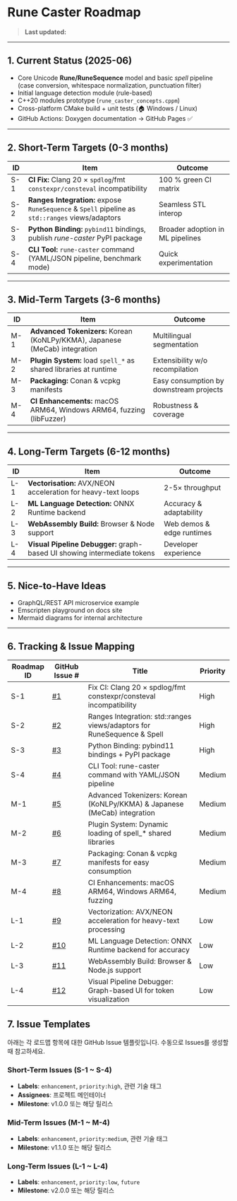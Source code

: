 # Rune Caster Roadmap

> **Last updated:** <!-- YYYY-MM-DD -->

---

## 1. Current Status (2025-06)

* Core Unicode **Rune/RuneSequence** model and basic *spell* pipeline (case conversion, whitespace normalization, punctuation filter)
* Initial language detection module (rule-based)
* C++20 modules prototype (`rune_caster_concepts.cppm`)
* Cross-platform CMake build + unit tests (🏠 Windows / Linux)
* GitHub Actions: Doxygen documentation → GitHub Pages ✅

---

## 2. Short-Term Targets (0-3 months)

| ID | Item | Outcome |
|---|---|---|
| S-1 | **CI Fix:** Clang 20 × `spdlog`/fmt `constexpr/consteval` incompatibility | 100 % green CI matrix |
| S-2 | **Ranges Integration:** expose `RuneSequence` & `Spell` pipeline as `std::ranges` views/adaptors | Seamless STL interop |
| S-3 | **Python Binding:** `pybind11` bindings, publish *rune-caster* PyPI package | Broader adoption in ML pipelines |
| S-4 | **CLI Tool:** `rune-caster` command (YAML/JSON pipeline, benchmark mode) | Quick experimentation |

---

## 3. Mid-Term Targets (3-6 months)

| ID | Item | Outcome |
|---|---|---|
| M-1 | **Advanced Tokenizers:** Korean (KoNLPy/KKMA), Japanese (MeCab) integration | Multilingual segmentation |
| M-2 | **Plugin System:** load `spell_*` as shared libraries at runtime | Extensibility w/o recompilation |
| M-3 | **Packaging:** Conan & vcpkg manifests | Easy consumption by downstream projects |
| M-4 | **CI Enhancements:** macOS ARM64, Windows ARM64, fuzzing (libFuzzer) | Robustness & coverage |

---

## 4. Long-Term Targets (6-12 months)

| ID | Item | Outcome |
|---|---|---|
| L-1 | **Vectorisation:** AVX/NEON acceleration for heavy-text loops | 2-5× throughput |
| L-2 | **ML Language Detection:** ONNX Runtime backend | Accuracy & adaptability |
| L-3 | **WebAssembly Build:** Browser & Node support | Web demos & edge runtimes |
| L-4 | **Visual Pipeline Debugger:** graph-based UI showing intermediate tokens | Developer experience |

---

## 5. Nice-to-Have Ideas

* GraphQL/REST API microservice example
* Emscripten playground on docs site
* Mermaid diagrams for internal architecture

---

## 6. Tracking & Issue Mapping

| Roadmap ID | GitHub Issue # | Title | Priority |
|---|---|---|---|
| S-1 | [#1](https://github.com/crlotwhite/rune-caster/issues/1) | Fix CI: Clang 20 × spdlog/fmt constexpr/consteval incompatibility | High |
| S-2 | [#2](https://github.com/crlotwhite/rune-caster/issues/2) | Ranges Integration: std::ranges views/adaptors for RuneSequence & Spell | High |
| S-3 | [#3](https://github.com/crlotwhite/rune-caster/issues/3) | Python Binding: pybind11 bindings + PyPI package | High |
| S-4 | [#4](https://github.com/crlotwhite/rune-caster/issues/4) | CLI Tool: rune-caster command with YAML/JSON pipeline | Medium |
| M-1 | [#5](https://github.com/crlotwhite/rune-caster/issues/5) | Advanced Tokenizers: Korean (KoNLPy/KKMA) & Japanese (MeCab) integration | Medium |
| M-2 | [#6](https://github.com/crlotwhite/rune-caster/issues/6) | Plugin System: Dynamic loading of spell_* shared libraries | Medium |
| M-3 | [#7](https://github.com/crlotwhite/rune-caster/issues/7) | Packaging: Conan & vcpkg manifests for easy consumption | Medium |
| M-4 | [#8](https://github.com/crlotwhite/rune-caster/issues/8) | CI Enhancements: macOS ARM64, Windows ARM64, fuzzing | Medium |
| L-1 | [#9](https://github.com/crlotwhite/rune-caster/issues/9) | Vectorization: AVX/NEON acceleration for heavy-text processing | Low |
| L-2 | [#10](https://github.com/crlotwhite/rune-caster/issues/10) | ML Language Detection: ONNX Runtime backend for accuracy | Low |
| L-3 | [#11](https://github.com/crlotwhite/rune-caster/issues/11) | WebAssembly Build: Browser & Node.js support | Low |
| L-4 | [#12](https://github.com/crlotwhite/rune-caster/issues/12) | Visual Pipeline Debugger: Graph-based UI for token visualization | Low |

## 7. Issue Templates

아래는 각 로드맵 항목에 대한 GitHub Issue 템플릿입니다. 수동으로 Issues를 생성할 때 참고하세요.

### Short-Term Issues (S-1 ~ S-4)
- **Labels**: `enhancement`, `priority:high`, 관련 기술 태그
- **Assignees**: 프로젝트 메인테이너
- **Milestone**: v1.0.0 또는 해당 릴리스

### Mid-Term Issues (M-1 ~ M-4)  
- **Labels**: `enhancement`, `priority:medium`, 관련 기술 태그
- **Milestone**: v1.1.0 또는 해당 릴리스

### Long-Term Issues (L-1 ~ L-4)
- **Labels**: `enhancement`, `priority:low`, `future`
- **Milestone**: v2.0.0 또는 해당 릴리스 
